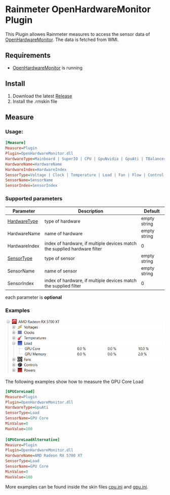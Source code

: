 Rainmeter OpenHardwareMonitor Plugin
===============

This Plugin allowes Rainmeter measures to access the sensor data of [OpenHardwareMonitor](http://openhardwaremonitor.org). The data is fetched from WMI.

## Requirements

- [OpenHardwareMonitor](http://openhardwaremonitor.org) is running

## Install

1. Download the latest [Release](https://github.com/abichinger/Rainmeter-HardwareMonitor/releases)
2. Install the .rmskin file

## Measure

### Usage:

```ini
[Measure]  
Measure=Plugin  
Plugin=OpenHardwareMonitor.dll  
HardwareType=Mainboard | SuperIO | CPU | GpuNvidia | GpuAti | TBalancer | Heatmaster | HDD
HardwareName=HardwareName
HardwareIndex=HardwareIndex
SensorType=Voltage | Clock | Temperature | Load | Fan | Flow | Control | Level
SensorName=SensorName
SensorIndex=SensorIndex
```

### Supported parameters

| Parameter | Description | Default |
| --- | --- | --- |
| [HardwareType](http://openhardwaremonitor.org/wordpress/wp-content/uploads/2011/04/OpenHardwareMonitor-WMI.pdf) | type of hardware | empty string |
| HardwareName | name of hardware | empty string |
| HardwareIndex | index of hardware, if multiple devices match the supplied hardware filter | 0 |
| [SensorType](http://openhardwaremonitor.org/wordpress/wp-content/uploads/2011/04/OpenHardwareMonitor-WMI.pdf) | type of sensor | empty string |
| SensorName | name of sensor | empty string |
| SensorIndex | index of hardware, if multiple devices match the supplied filter | 0 |

each parameter is **optional**

### Examples ###

![Open Hardware Monitor GPU](assets/gpu_core_load.png)

The following examples show how to measure the GPU Core Load 

```ini
[GPUCoreLoad]  
Measure=Plugin  
Plugin=OpenHardwareMonitor.dll  
HardwareType=GpuAti
SensorType=Load
SensorName=GPU Core
MinValue=0  
MaxValue=100  

[GPUCoreLoadAlternative]  
Measure=Plugin  
Plugin=OpenHardwareMonitor.dll  
HardwareName=AMD Radeon RX 5700 XT
SensorType=Load
SensorName=GPU Core
MinValue=0  
MaxValue=100  
```

More examples can be found inside the skin files [cpu.ini](Skins/CPU/cpu.ini) and [gpu.ini](Skins/GPU/gpu.ini).